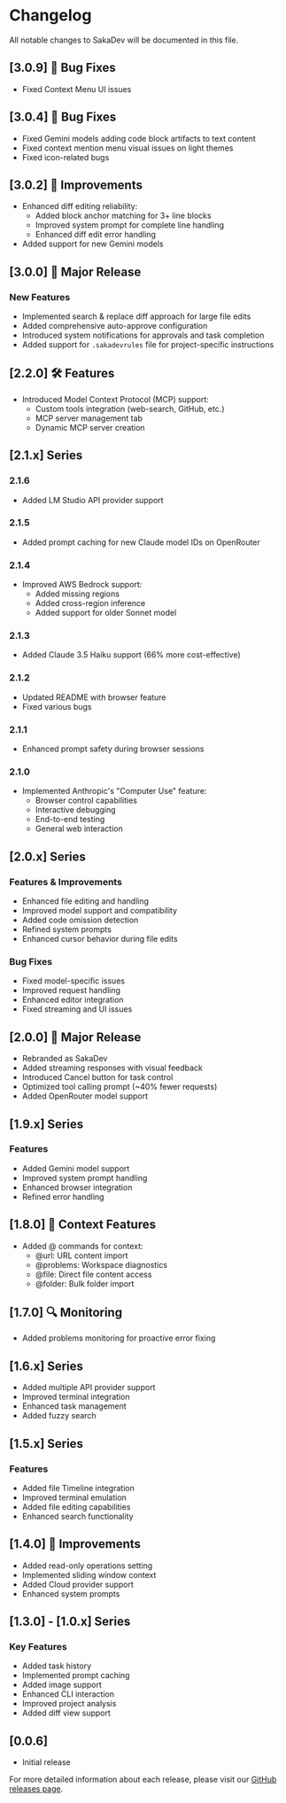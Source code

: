 # Changelog

All notable changes to SakaDev will be documented in this file.

## [3.0.9] 🐛 Bug Fixes
- Fixed Context Menu UI issues

## [3.0.4] 🐛 Bug Fixes
- Fixed Gemini models adding code block artifacts to text content
- Fixed context mention menu visual issues on light themes
- Fixed icon-related bugs

## [3.0.2] 🔧 Improvements
- Enhanced diff editing reliability:
  - Added block anchor matching for 3+ line blocks
  - Improved system prompt for complete line handling
  - Enhanced diff edit error handling
- Added support for new Gemini models

## [3.0.0] 🚀 Major Release
### New Features
- Implemented search & replace diff approach for large file edits
- Added comprehensive auto-approve configuration
- Introduced system notifications for approvals and task completion
- Added support for `.sakadevrules` file for project-specific instructions

## [2.2.0] 🛠️ Features
- Introduced Model Context Protocol (MCP) support:
  - Custom tools integration (web-search, GitHub, etc.)
  - MCP server management tab
  - Dynamic MCP server creation

## [2.1.x] Series
### 2.1.6
- Added LM Studio API provider support

### 2.1.5
- Added prompt caching for new Claude model IDs on OpenRouter

### 2.1.4
- Improved AWS Bedrock support:
  - Added missing regions
  - Added cross-region inference
  - Added support for older Sonnet model

### 2.1.3
- Added Claude 3.5 Haiku support (66% more cost-effective)

### 2.1.2
- Updated README with browser feature
- Fixed various bugs

### 2.1.1
- Enhanced prompt safety during browser sessions

### 2.1.0
- Implemented Anthropic's "Computer Use" feature:
  - Browser control capabilities
  - Interactive debugging
  - End-to-end testing
  - General web interaction

## [2.0.x] Series
### Features & Improvements
- Enhanced file editing and handling
- Improved model support and compatibility
- Added code omission detection
- Refined system prompts
- Enhanced cursor behavior during file edits

### Bug Fixes
- Fixed model-specific issues
- Improved request handling
- Enhanced editor integration
- Fixed streaming and UI issues

## [2.0.0] 🎉 Major Release
- Rebranded as SakaDev
- Added streaming responses with visual feedback
- Introduced Cancel button for task control
- Optimized tool calling prompt (~40% fewer requests)
- Added OpenRouter model support

## [1.9.x] Series
### Features
- Added Gemini model support
- Improved system prompt handling
- Enhanced browser integration
- Refined error handling

## [1.8.0] 📝 Context Features
- Added @ commands for context:
  - @url: URL content import
  - @problems: Workspace diagnostics
  - @file: Direct file content access
  - @folder: Bulk folder import

## [1.7.0] 🔍 Monitoring
- Added problems monitoring for proactive error fixing

## [1.6.x] Series
- Added multiple API provider support
- Improved terminal integration
- Enhanced task management
- Added fuzzy search

## [1.5.x] Series
### Features
- Added file Timeline integration
- Improved terminal emulation
- Added file editing capabilities
- Enhanced search functionality

## [1.4.0] 🔧 Improvements
- Added read-only operations setting
- Implemented sliding window context
- Added Cloud provider support
- Enhanced system prompts

## [1.3.0] - [1.0.x] Series
### Key Features
- Added task history
- Implemented prompt caching
- Added image support
- Enhanced CLI interaction
- Improved project analysis
- Added diff view support

## [0.0.6]
- Initial release

For more detailed information about each release, please visit our [GitHub releases page](https://github.com/rahmanazhar/SakaDev/releases).
